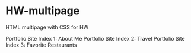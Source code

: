 # HW-multipage
HTML multipage with CSS for HW


Portfolio Site Index 1: About Me
Portfolio Site Index 2: Travel
Portfolio Site Index 3: Favorite Restaurants